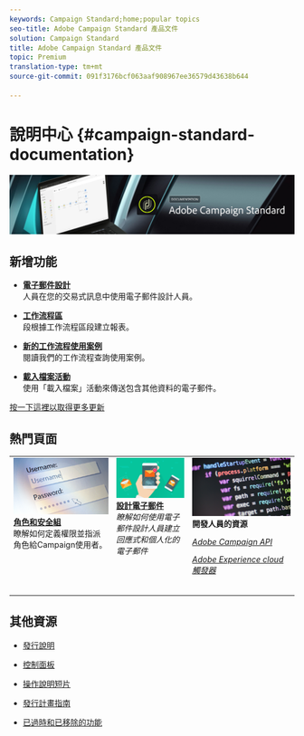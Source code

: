 ```yaml
---
keywords: Campaign Standard;home;popular topics
seo-title: Adobe Campaign Standard 產品文件
solution: Campaign Standard
title: Adobe Campaign Standard 產品文件
topic: Premium
translation-type: tm+mt
source-git-commit: 091f3176bcf063aaf908967ee36579d43638b644

---
```



# 說明中心 {#campaign-standard-documentation}

![](start/using/assets/banner_acs_doc.jpg)

## 新增功能

* **[電子郵件設計](channels/using/event-transactional-messages.md)**<br/>人員在您的交易式訊息中使用電子郵件設計人員。

* **[工作流程區](reporting/using/creating-a-report-workflow-segment.md)**<br/>段根據工作流程區段建立報表。

* **[新的工作流程使用案例](automating/using/workflow-created-query-with-complement.md)**<br/>閱讀我們的工作流程查詢使用案例。

* **[載入檔案活動](automating/using/load-file.md)**<br/>使用「載入檔案」活動來傳送包含其他資料的電子郵件。

[按一下這裡以取得更多更新](rn/using/documentation-updates.md)

## 熱門頁面

<table>
<tr>
  <td valign="top">
    <a href="administration/using/about-access-management.md">
      <img alt="角色" src="start/using/assets/roles.png"/>
    </a>
    <div>
    <a href="administration/using/about-access-management.md"><strong>角色和安全組</strong></a>
    </div>
    <em></em>瞭解如何定義權限並指派角色給Campaign使用者。
    <br>
  </td>
  <td valign="top">
    <a href="designing/using/designing-content-in-adobe-campaign.md">
      <img alt="設計人員" src="start/using/assets/design.png" />
    </a>
    <div>
    <a href="designing/using/designing-content-in-adobe-campaign.md"><strong>設計電子郵件</strong></a>
    </div>
    <em>瞭解如何使用電子郵件設計人員建立回應式和個人化的電子郵件</em><br>
  </td>
  <td valign="top">
       <img alt="開發人員" src="start/using/assets/dev.png" />
    <div>
    <strong>開發人員的資源</strong>
    </div>
    <p><em><a href="https://docs.campaign.adobe.com/doc/standard/en/api/ACS_API.html">Adobe Campaign API</a></em></p>
    <p><em><a href="integrating/using/about-adobe-experience-cloud-triggers.md">Adobe Experience cloud觸發器</a></em></p>
    <br>
  </td>
</tr>
</table>


## 其他資源

* [發行說明](rn/using/release-notes.md)

* [控制面板](https://helpx.adobe.com/campaign/kb/control-panel.html)

* [操作說明短片](https://docs.adobe.com/content/help/en/campaign-learn/campaign-standard-tutorials/overview.html)

* [發行計畫指南](https://helpx.adobe.com/campaign/kb/acs-release-planning.html)

* [已過時和已移除的功能](https://helpx.adobe.com/campaign/kb/acs-deprecated-and-removed-features.html)
